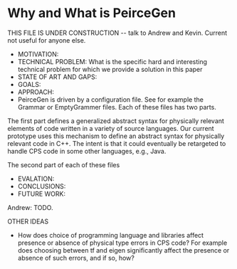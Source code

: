 # Why and What is PeirceGen

THIS FILE IS UNDER CONSTRUCTION -- talk to Andrew and Kevin. Current not useful for anyone else.

- MOTIVATION: 
- TECHNICAL PROBLEM: What is the specific hard and interesting technical problem for which we provide a solution in this paper
- STATE OF ART AND GAPS: 
- GOALS:
- APPROACH:
- PeirceGen is driven by a configuration file. See for example the Grammar or EmptyGrammer files. Each of these files has two parts. 

The first part defines a generalized abstract syntax for physically relevant elements of code written in a variety of source languages. Our current prototype uses this mechanism to define an abstract syntax for physically relevant code in C++. The intent is that it could eventually be retargeted to handle CPS code in some other languages, e.g., Java. 

The second part of each of these files

- EVALATION:
- CONCLUSIONS:
- FUTURE WORK:




Andrew: TODO.

OTHER IDEAS

- How does choice of programming language and libraries affect presence or absence of physical type errors in CPS code? For example does choosing between tf and eigen significantly affect the presence or absence of such errors, and if so, how? 

